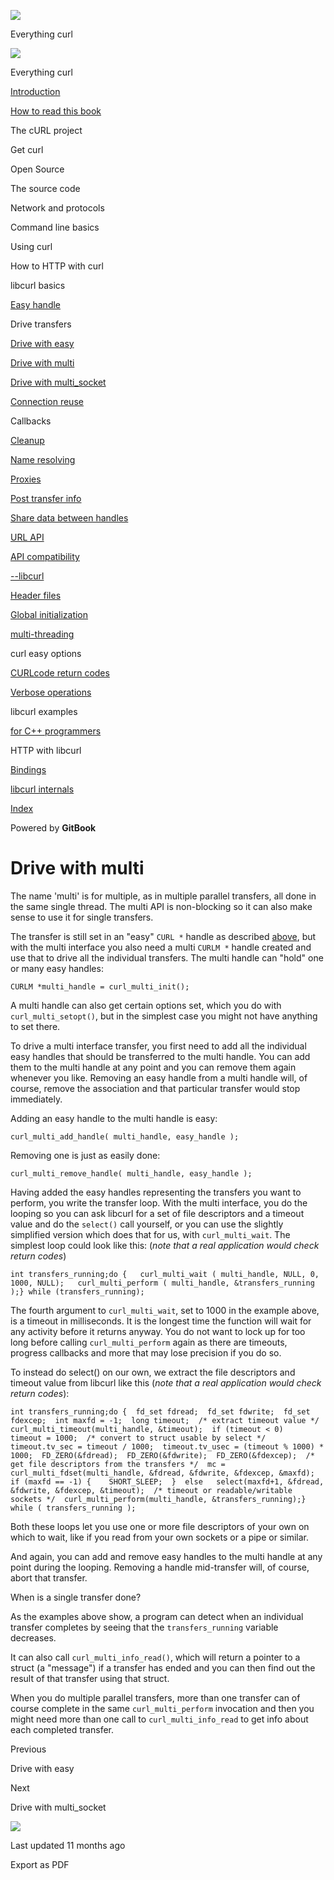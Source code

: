 <a href="../../index.html" class="link-a079aa82--primary-53a25e66--logoLink-10d08504"></a>

<img src="https://gblobscdn.gitbook.com/orgs%2F-LxuH0qSm4xO9nWfEBlB%2Favatar.png?alt=media" class="image-67b14f24--avatar-1c1d03ec" />

<span class="text-4505230f--UIH400-4e41e82a--textContentFamily-49a318e1--spaceNameText-677c2969">Everything curl</span>

<a href="../../index.html" class="link-a079aa82--primary-53a25e66--logoLink-10d08504"></a>

<img src="https://gblobscdn.gitbook.com/orgs%2F-LxuH0qSm4xO9nWfEBlB%2Favatar.png?alt=media" class="image-67b14f24--avatar-1c1d03ec" />

<span class="text-4505230f--UIH400-4e41e82a--textContentFamily-49a318e1--spaceNameText-677c2969">Everything curl</span>

<a href="../../index.html" class="navButton-94f2579c--navButtonClickable-161b88ca"><span class="text-4505230f--UIH300-2063425d--textContentFamily-49a318e1--navButtonLabel-14a4968f">Introduction</span></a>

<a href="../../how-to-read.html" class="navButton-94f2579c--navButtonClickable-161b88ca"><span class="text-4505230f--UIH300-2063425d--textContentFamily-49a318e1--navButtonLabel-14a4968f">How to read this book</span></a>

<span class="text-4505230f--UIH300-2063425d--textContentFamily-49a318e1--navButtonLabel-14a4968f">The cURL project</span>

<span class="text-4505230f--UIH300-2063425d--textContentFamily-49a318e1--navButtonLabel-14a4968f">Get curl</span>

<span class="text-4505230f--UIH300-2063425d--textContentFamily-49a318e1--navButtonLabel-14a4968f">Open Source</span>

<span class="text-4505230f--UIH300-2063425d--textContentFamily-49a318e1--navButtonLabel-14a4968f">The source code</span>

<span class="text-4505230f--UIH300-2063425d--textContentFamily-49a318e1--navButtonLabel-14a4968f">Network and protocols</span>

<span class="text-4505230f--UIH300-2063425d--textContentFamily-49a318e1--navButtonLabel-14a4968f">Command line basics</span>

<span class="text-4505230f--UIH300-2063425d--textContentFamily-49a318e1--navButtonLabel-14a4968f">Using curl</span>

<span class="text-4505230f--UIH300-2063425d--textContentFamily-49a318e1--navButtonLabel-14a4968f">How to HTTP with curl</span>

<span class="text-4505230f--UIH300-2063425d--textContentFamily-49a318e1--navButtonLabel-14a4968f">libcurl basics</span>

<a href="../easyhandle.html" class="navButton-94f2579c--pageItemWithChildrenNested-2c5d8183--navButtonClickable-161b88ca"><span class="text-4505230f--UIH300-2063425d--textContentFamily-49a318e1--navButtonLabel-14a4968f">Easy handle</span></a>

<span class="text-4505230f--UIH300-2063425d--textContentFamily-49a318e1--navButtonLabel-14a4968f">Drive transfers</span>

<a href="easy.html" class="navButton-94f2579c--pageItemWithChildrenNested-2c5d8183--navButtonClickable-161b88ca"><span class="text-4505230f--UIH300-2063425d--textContentFamily-49a318e1--navButtonLabel-14a4968f">Drive with easy</span></a>

<a href="multi.html" class="navButton-94f2579c--pageItemWithChildrenNested-2c5d8183--navButtonClickable-161b88ca--navButtonOpened-6a88552e"><span class="text-4505230f--UIH300-2063425d--textContentFamily-49a318e1--navButtonLabel-14a4968f">Drive with multi</span></a>

<a href="multi-socket.html" class="navButton-94f2579c--pageItemWithChildrenNested-2c5d8183--navButtonClickable-161b88ca"><span class="text-4505230f--UIH300-2063425d--textContentFamily-49a318e1--navButtonLabel-14a4968f">Drive with multi_socket</span></a>

<a href="../connectionreuse.html" class="navButton-94f2579c--pageItemWithChildrenNested-2c5d8183--navButtonClickable-161b88ca"><span class="text-4505230f--UIH300-2063425d--textContentFamily-49a318e1--navButtonLabel-14a4968f">Connection reuse</span></a>

<span class="text-4505230f--UIH300-2063425d--textContentFamily-49a318e1--navButtonLabel-14a4968f">Callbacks</span>

<a href="../cleanup.html" class="navButton-94f2579c--pageItemWithChildrenNested-2c5d8183--navButtonClickable-161b88ca"><span class="text-4505230f--UIH300-2063425d--textContentFamily-49a318e1--navButtonLabel-14a4968f">Cleanup</span></a>

<a href="../names.html" class="navButton-94f2579c--pageItemWithChildrenNested-2c5d8183--navButtonClickable-161b88ca"><span class="text-4505230f--UIH300-2063425d--textContentFamily-49a318e1--navButtonLabel-14a4968f">Name resolving</span></a>

<a href="../proxies.html" class="navButton-94f2579c--pageItemWithChildrenNested-2c5d8183--navButtonClickable-161b88ca"><span class="text-4505230f--UIH300-2063425d--textContentFamily-49a318e1--navButtonLabel-14a4968f">Proxies</span></a>

<a href="../getinfo.html" class="navButton-94f2579c--pageItemWithChildrenNested-2c5d8183--navButtonClickable-161b88ca"><span class="text-4505230f--UIH300-2063425d--textContentFamily-49a318e1--navButtonLabel-14a4968f">Post transfer info</span></a>

<a href="../sharing.html" class="navButton-94f2579c--pageItemWithChildrenNested-2c5d8183--navButtonClickable-161b88ca"><span class="text-4505230f--UIH300-2063425d--textContentFamily-49a318e1--navButtonLabel-14a4968f">Share data between handles</span></a>

<a href="../url.html" class="navButton-94f2579c--pageItemWithChildrenNested-2c5d8183--navButtonClickable-161b88ca"><span class="text-4505230f--UIH300-2063425d--textContentFamily-49a318e1--navButtonLabel-14a4968f">URL API</span></a>

<a href="../api.html" class="navButton-94f2579c--pageItemWithChildrenNested-2c5d8183--navButtonClickable-161b88ca"><span class="text-4505230f--UIH300-2063425d--textContentFamily-49a318e1--navButtonLabel-14a4968f">API compatibility</span></a>

<a href="../libcurl.html" class="navButton-94f2579c--pageItemWithChildrenNested-2c5d8183--navButtonClickable-161b88ca"><span class="text-4505230f--UIH300-2063425d--textContentFamily-49a318e1--navButtonLabel-14a4968f">--libcurl</span></a>

<a href="../headers.html" class="navButton-94f2579c--pageItemWithChildrenNested-2c5d8183--navButtonClickable-161b88ca"><span class="text-4505230f--UIH300-2063425d--textContentFamily-49a318e1--navButtonLabel-14a4968f">Header files</span></a>

<a href="../globalinit.html" class="navButton-94f2579c--pageItemWithChildrenNested-2c5d8183--navButtonClickable-161b88ca"><span class="text-4505230f--UIH300-2063425d--textContentFamily-49a318e1--navButtonLabel-14a4968f">Global initialization</span></a>

<a href="../threading.html" class="navButton-94f2579c--pageItemWithChildrenNested-2c5d8183--navButtonClickable-161b88ca"><span class="text-4505230f--UIH300-2063425d--textContentFamily-49a318e1--navButtonLabel-14a4968f">multi-threading</span></a>

<span class="text-4505230f--UIH300-2063425d--textContentFamily-49a318e1--navButtonLabel-14a4968f">curl easy options</span>

<a href="../curlcode.html" class="navButton-94f2579c--pageItemWithChildrenNested-2c5d8183--navButtonClickable-161b88ca"><span class="text-4505230f--UIH300-2063425d--textContentFamily-49a318e1--navButtonLabel-14a4968f">CURLcode return codes</span></a>

<a href="../verbose.html" class="navButton-94f2579c--pageItemWithChildrenNested-2c5d8183--navButtonClickable-161b88ca"><span class="text-4505230f--UIH300-2063425d--textContentFamily-49a318e1--navButtonLabel-14a4968f">Verbose operations</span></a>

<span class="text-4505230f--UIH300-2063425d--textContentFamily-49a318e1--navButtonLabel-14a4968f">libcurl examples</span>

<a href="../cplusplus.html" class="navButton-94f2579c--pageItemWithChildrenNested-2c5d8183--navButtonClickable-161b88ca"><span class="text-4505230f--UIH300-2063425d--textContentFamily-49a318e1--navButtonLabel-14a4968f">for C++ programmers</span></a>

<span class="text-4505230f--UIH300-2063425d--textContentFamily-49a318e1--navButtonLabel-14a4968f">HTTP with libcurl</span>

<a href="../../bindings.html" class="navButton-94f2579c--navButtonClickable-161b88ca"><span class="text-4505230f--UIH300-2063425d--textContentFamily-49a318e1--navButtonLabel-14a4968f">Bindings</span></a>

<a href="../../internals.html" class="navButton-94f2579c--navButtonClickable-161b88ca"><span class="text-4505230f--UIH300-2063425d--textContentFamily-49a318e1--navButtonLabel-14a4968f">libcurl internals</span></a>

<a href="../../bookindex.html" class="navButton-94f2579c--navButtonClickable-161b88ca"><span class="text-4505230f--UIH300-2063425d--textContentFamily-49a318e1--navButtonLabel-14a4968f">Index</span></a>

<a href="https://www.gitbook.com/?utm_source=content&amp;utm_medium=trademark&amp;utm_campaign=curl-1" class="reset-3c756112--trademark-a8da4b94"></a>

<span class="text-4505230f--TextH200-a3425406--textUIFamily-5ebd8e40">Powered by **GitBook**</span>

<span class="text-4505230f--DisplayH900-bfb998fa--textContentFamily-49a318e1">Drive with multi</span>
=====================================================================================================

<span class="text-4505230f--UIH300-2063425d--textUIFamily-5ebd8e40--text-8ee2c8b2"></span>

<span class="text-4505230f--TextH400-3033861f--textContentFamily-49a318e1"><span data-key="c12bff999e0c41a89baf035856f7322a"><span data-offset-key="c12bff999e0c41a89baf035856f7322a:0">The name 'multi' is for multiple, as in multiple parallel transfers, all done in the same single thread. The multi API is non-blocking so it can also make sense to use it for single transfers.</span></span></span>

<span class="text-4505230f--TextH400-3033861f--textContentFamily-49a318e1"><span data-key="f56ef0f098d74ec089ee05076b0dc116"><span data-offset-key="f56ef0f098d74ec089ee05076b0dc116:0">The transfer is still set in an "easy" </span><span data-offset-key="f56ef0f098d74ec089ee05076b0dc116:1">`CURL *`</span><span data-offset-key="f56ef0f098d74ec089ee05076b0dc116:2"> handle as described </span></span><a href="../easyhandle.html" class="link-a079aa82--primary-53a25e66--link-faf6c434"><span data-key="cd1907fd408644628f8d902326a3f47a"><span data-offset-key="cd1907fd408644628f8d902326a3f47a:0">above</span></span></a><span data-key="a7c9bd8e544745d49b58d2d24d895e58"><span data-offset-key="a7c9bd8e544745d49b58d2d24d895e58:0">, but with the multi interface you also need a multi </span><span data-offset-key="a7c9bd8e544745d49b58d2d24d895e58:1">`CURLM *`</span><span data-offset-key="a7c9bd8e544745d49b58d2d24d895e58:2"> handle created and use that to drive all the individual transfers. The multi handle can "hold" one or many easy handles:</span></span></span>

    CURLM *multi_handle = curl_multi_init();

<span class="text-4505230f--TextH400-3033861f--textContentFamily-49a318e1"><span data-key="3ef9864abb164b2fba23c3a9c243d7fe"><span data-offset-key="3ef9864abb164b2fba23c3a9c243d7fe:0">A multi handle can also get certain options set, which you do with </span><span data-offset-key="3ef9864abb164b2fba23c3a9c243d7fe:1">`curl_multi_setopt()`</span><span data-offset-key="3ef9864abb164b2fba23c3a9c243d7fe:2">, but in the simplest case you might not have anything to set there.</span></span></span>

<span class="text-4505230f--TextH400-3033861f--textContentFamily-49a318e1"><span data-key="ac7ba4d3dee248469fb0d22fd20378ea"><span data-offset-key="ac7ba4d3dee248469fb0d22fd20378ea:0">To drive a multi interface transfer, you first need to add all the individual easy handles that should be transferred to the multi handle. You can add them to the multi handle at any point and you can remove them again whenever you like. Removing an easy handle from a multi handle will, of course, remove the association and that particular transfer would stop immediately.</span></span></span>

<span class="text-4505230f--TextH400-3033861f--textContentFamily-49a318e1"><span data-key="bbf625c4d4b348a2afb7141b0445e417"><span data-offset-key="bbf625c4d4b348a2afb7141b0445e417:0">Adding an easy handle to the multi handle is easy:</span></span></span>

    curl_multi_add_handle( multi_handle, easy_handle );

<span class="text-4505230f--TextH400-3033861f--textContentFamily-49a318e1"><span data-key="56ac77b7635048d69777c915b71a7e90"><span data-offset-key="56ac77b7635048d69777c915b71a7e90:0">Removing one is just as easily done:</span></span></span>

    curl_multi_remove_handle( multi_handle, easy_handle );

<span class="text-4505230f--TextH400-3033861f--textContentFamily-49a318e1"><span data-key="3e6750580f5d4a62b97b82b585f9b030"><span data-offset-key="3e6750580f5d4a62b97b82b585f9b030:0">Having added the easy handles representing the transfers you want to perform, you write the transfer loop. With the multi interface, you do the looping so you can ask libcurl for a set of file descriptors and a timeout value and do the </span><span data-offset-key="3e6750580f5d4a62b97b82b585f9b030:1">`select()`</span><span data-offset-key="3e6750580f5d4a62b97b82b585f9b030:2"> call yourself, or you can use the slightly simplified version which does that for us, with </span><span data-offset-key="3e6750580f5d4a62b97b82b585f9b030:3">`curl_multi_wait`</span><span data-offset-key="3e6750580f5d4a62b97b82b585f9b030:4">. The simplest loop could look like this: (</span><span data-offset-key="3e6750580f5d4a62b97b82b585f9b030:5">*note that a real application would check return codes*</span><span data-offset-key="3e6750580f5d4a62b97b82b585f9b030:6">)</span></span></span>

    int transfers_running;do {   curl_multi_wait ( multi_handle, NULL, 0, 1000, NULL);   curl_multi_perform ( multi_handle, &transfers_running );} while (transfers_running);

<span class="text-4505230f--TextH400-3033861f--textContentFamily-49a318e1"><span data-key="586ab0e934924715aecafc3f5e18b902"><span data-offset-key="586ab0e934924715aecafc3f5e18b902:0">The fourth argument to </span><span data-offset-key="586ab0e934924715aecafc3f5e18b902:1">`curl_multi_wait`</span><span data-offset-key="586ab0e934924715aecafc3f5e18b902:2">, set to 1000 in the example above, is a timeout in milliseconds. It is the longest time the function will wait for any activity before it returns anyway. You do not want to lock up for too long before calling </span><span data-offset-key="586ab0e934924715aecafc3f5e18b902:3">`curl_multi_perform`</span><span data-offset-key="586ab0e934924715aecafc3f5e18b902:4"> again as there are timeouts, progress callbacks and more that may lose precision if you do so.</span></span></span>

<span class="text-4505230f--TextH400-3033861f--textContentFamily-49a318e1"><span data-key="aef6eee4112c4043a8277369db50694a"><span data-offset-key="aef6eee4112c4043a8277369db50694a:0">To instead do select() on our own, we extract the file descriptors and timeout value from libcurl like this (</span><span data-offset-key="aef6eee4112c4043a8277369db50694a:1">*note that a real application would check return codes*</span><span data-offset-key="aef6eee4112c4043a8277369db50694a:2">):</span></span></span>

    int transfers_running;do {  fd_set fdread;  fd_set fdwrite;  fd_set fdexcep;  int maxfd = -1;  long timeout;​  /* extract timeout value */  curl_multi_timeout(multi_handle, &timeout);  if (timeout < 0)    timeout = 1000;​  /* convert to struct usable by select */  timeout.tv_sec = timeout / 1000;  timeout.tv_usec = (timeout % 1000) * 1000;​  FD_ZERO(&fdread);  FD_ZERO(&fdwrite);  FD_ZERO(&fdexcep);​  /* get file descriptors from the transfers */  mc = curl_multi_fdset(multi_handle, &fdread, &fdwrite, &fdexcep, &maxfd);​  if (maxfd == -1) {    SHORT_SLEEP;  }  else   select(maxfd+1, &fdread, &fdwrite, &fdexcep, &timeout);​  /* timeout or readable/writable sockets */  curl_multi_perform(multi_handle, &transfers_running);} while ( transfers_running );

<span class="text-4505230f--TextH400-3033861f--textContentFamily-49a318e1"><span data-key="431c552f03334390ac1142562ffe0b00"><span data-offset-key="431c552f03334390ac1142562ffe0b00:0">Both these loops let you use one or more file descriptors of your own on which to wait, like if you read from your own sockets or a pipe or similar.</span></span></span>

<span class="text-4505230f--TextH400-3033861f--textContentFamily-49a318e1"><span data-key="5964203ca95d4917a4293e08f40f6426"><span data-offset-key="5964203ca95d4917a4293e08f40f6426:0">And again, you can add and remove easy handles to the multi handle at any point during the looping. Removing a handle mid-transfer will, of course, abort that transfer.</span></span></span>

<span class="text-4505230f--HeadingH700-04e1a2a3--textContentFamily-49a318e1"><span data-key="d395b8a9ab7941da87813f5848d43392"><span data-offset-key="d395b8a9ab7941da87813f5848d43392:0">When is a single transfer done?</span></span></span>

<span class="text-4505230f--TextH400-3033861f--textContentFamily-49a318e1"><span data-key="71bcfc34b20343999378bcbc2534eb8b"><span data-offset-key="71bcfc34b20343999378bcbc2534eb8b:0">As the examples above show, a program can detect when an individual transfer completes by seeing that the </span><span data-offset-key="71bcfc34b20343999378bcbc2534eb8b:1">`transfers_running`</span><span data-offset-key="71bcfc34b20343999378bcbc2534eb8b:2"> variable decreases.</span></span></span>

<span class="text-4505230f--TextH400-3033861f--textContentFamily-49a318e1"><span data-key="5fd353e27cc04092bf2ea791a9ca4021"><span data-offset-key="5fd353e27cc04092bf2ea791a9ca4021:0">It can also call </span><span data-offset-key="5fd353e27cc04092bf2ea791a9ca4021:1">`curl_multi_info_read()`</span><span data-offset-key="5fd353e27cc04092bf2ea791a9ca4021:2">, which will return a pointer to a struct (a "message") if a transfer has ended and you can then find out the result of that transfer using that struct.</span></span></span>

<span class="text-4505230f--TextH400-3033861f--textContentFamily-49a318e1"><span data-key="70d00ced014e4cb0a60cf1bbae919a38"><span data-offset-key="70d00ced014e4cb0a60cf1bbae919a38:0">When you do multiple parallel transfers, more than one transfer can of course complete in the same </span><span data-offset-key="70d00ced014e4cb0a60cf1bbae919a38:1">`curl_multi_perform`</span><span data-offset-key="70d00ced014e4cb0a60cf1bbae919a38:2"> invocation and then you might need more than one call to </span><span data-offset-key="70d00ced014e4cb0a60cf1bbae919a38:3">`curl_multi_info_read`</span><span data-offset-key="70d00ced014e4cb0a60cf1bbae919a38:4"> to get info about each completed transfer.</span></span></span>

<a href="easy.html" class="reset-3c756112--card-6570f064--whiteCard-fff091a4--cardPrevious-56a5e674"></a>

<span class="text-4505230f--TextH200-a3425406--textContentFamily-49a318e1">Previous</span>

<span class="text-4505230f--UIH400-4e41e82a--textContentFamily-49a318e1">Drive with easy</span>

<a href="multi-socket.html" class="reset-3c756112--card-6570f064--whiteCard-fff091a4--cardNext-19241c42"></a>

<span class="text-4505230f--TextH200-a3425406--textContentFamily-49a318e1">Next</span>

<span class="text-4505230f--UIH400-4e41e82a--textContentFamily-49a318e1">Drive with multi\_socket</span>

<img src="https://avatars.githubusercontent.com/u/66654881?v=4" class="image-67b14f24--avatar-1c1d03ec" />

<span class="text-4505230f--TextH200-a3425406--textContentFamily-49a318e1">Last updated 11 months ago</span>

<span class="text-4505230f--UIH300-2063425d--textUIFamily-5ebd8e40">Export as PDF</span>
